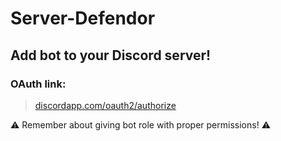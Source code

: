 # Server-Defendor

## Add bot to your Discord server!
### OAuth link:
> [discordapp.com/oauth2/authorize](https://discordapp.com/oauth2/authorize?client_id=444587976652226560&scope=bot&permissions=0)

:warning: Remember about giving bot role with proper permissions! :warning: 